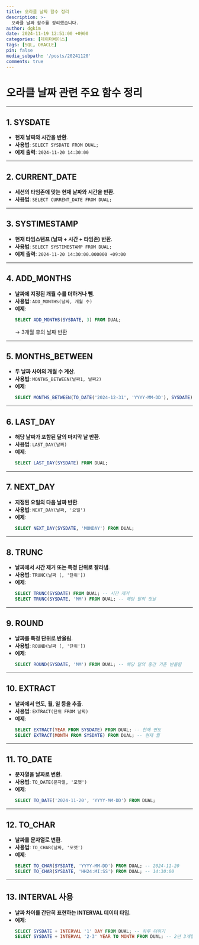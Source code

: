 ```yaml
---
title: 오라클 날짜 함수 정리
description: >-
  오라클 날짜 함수를 정리했습니다.
author: dgkim
date: 2024-11-19 12:51:00 +0900
categories: [데이터베이스]
tags: [SQL, ORACLE]
pin: false
media_subpath: '/posts/20241120'
comments: true
---
```


# 오라클 날짜 관련 주요 함수 정리

---

## 1. SYSDATE

- **현재 날짜와 시간을 반환**.
- **사용법**: `SELECT SYSDATE FROM DUAL;`
- **예제 출력**: `2024-11-20 14:30:00`

---

## 2. CURRENT\_DATE

- **세션의 타임존에 맞는 현재 날짜와 시간을 반환**.
- **사용법**: `SELECT CURRENT_DATE FROM DUAL;`

---

## 3. SYSTIMESTAMP

- **현재 타임스탬프 (날짜 + 시간 + 타임존) 반환**.
- **사용법**: `SELECT SYSTIMESTAMP FROM DUAL;`
- **예제 출력**: `2024-11-20 14:30:00.000000 +09:00`

---

## 4. ADD\_MONTHS

- **날짜에 지정된 개월 수를 더하거나 뺌**.
- **사용법**: `ADD_MONTHS(날짜, 개월 수)`
- **예제**:
  ```sql
  SELECT ADD_MONTHS(SYSDATE, 3) FROM DUAL;
  ```
  → 3개월 후의 날짜 반환

---

## 5. MONTHS\_BETWEEN

- **두 날짜 사이의 개월 수 계산**.
- **사용법**: `MONTHS_BETWEEN(날짜1, 날짜2)`
- **예제**:
  ```sql
  SELECT MONTHS_BETWEEN(TO_DATE('2024-12-31', 'YYYY-MM-DD'), SYSDATE) FROM DUAL;
  ```

---

## 6. LAST\_DAY

- **해당 날짜가 포함된 달의 마지막 날 반환**.
- **사용법**: `LAST_DAY(날짜)`
- **예제**:
  ```sql
  SELECT LAST_DAY(SYSDATE) FROM DUAL;
  ```

---

## 7. NEXT\_DAY

- **지정된 요일의 다음 날짜 반환**.
- **사용법**: `NEXT_DAY(날짜, '요일')`
- **예제**:
  ```sql
  SELECT NEXT_DAY(SYSDATE, 'MONDAY') FROM DUAL;
  ```

---

## 8. TRUNC

- **날짜에서 시간 제거 또는 특정 단위로 잘라냄**.
- **사용법**: `TRUNC(날짜 [, '단위'])`
- **예제**:
  ```sql
  SELECT TRUNC(SYSDATE) FROM DUAL; -- 시간 제거
  SELECT TRUNC(SYSDATE, 'MM') FROM DUAL; -- 해당 달의 첫날
  ```

---

## 9. ROUND

- **날짜를 특정 단위로 반올림**.
- **사용법**: `ROUND(날짜 [, '단위'])`
- **예제**:
  ```sql
  SELECT ROUND(SYSDATE, 'MM') FROM DUAL; -- 해당 달의 중간 기준 반올림
  ```

---

## 10. EXTRACT

- **날짜에서 연도, 월, 일 등을 추출**.
- **사용법**: `EXTRACT(단위 FROM 날짜)`
- **예제**:
  ```sql
  SELECT EXTRACT(YEAR FROM SYSDATE) FROM DUAL; -- 현재 연도
  SELECT EXTRACT(MONTH FROM SYSDATE) FROM DUAL; -- 현재 월
  ```

---

## 11. TO\_DATE

- **문자열을 날짜로 변환**.
- **사용법**: `TO_DATE(문자열, '포맷')`
- **예제**:
  ```sql
  SELECT TO_DATE('2024-11-20', 'YYYY-MM-DD') FROM DUAL;
  ```

---

## 12. TO\_CHAR

- **날짜를 문자열로 변환**.
- **사용법**: `TO_CHAR(날짜, '포맷')`
- **예제**:
  ```sql
  SELECT TO_CHAR(SYSDATE, 'YYYY-MM-DD') FROM DUAL; -- 2024-11-20
  SELECT TO_CHAR(SYSDATE, 'HH24:MI:SS') FROM DUAL; -- 14:30:00
  ```

---

## 13. INTERVAL 사용

- **날짜 차이를 간단히 표현하는 INTERVAL 데이터 타입**.
- **예제**:
  ```sql
  SELECT SYSDATE + INTERVAL '1' DAY FROM DUAL; -- 하루 더하기
  SELECT SYSDATE + INTERVAL '2-3' YEAR TO MONTH FROM DUAL; -- 2년 3개월 더하기
  ```

